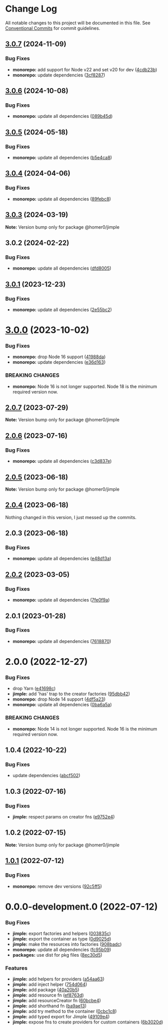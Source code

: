 # Change Log

All notable changes to this project will be documented in this file.
See [Conventional Commits](https://conventionalcommits.org) for commit guidelines.

## [3.0.7](https://github.com/homer0/packages/compare/@homer0/jimple@3.0.6...@homer0/jimple@3.0.7) (2024-11-09)

### Bug Fixes

- **monorepo:** add support for Node v22 and set v20 for dev ([4cdb23b](https://github.com/homer0/packages/commit/4cdb23b692bdf103d0240b9a29fe4bd21d7062a1))
- **monorepo:** update dependencies ([3cf8287](https://github.com/homer0/packages/commit/3cf828796759009a74b473df0904fa84ec09f7ad))

## [3.0.6](https://github.com/homer0/packages/compare/@homer0/jimple@3.0.5...@homer0/jimple@3.0.6) (2024-10-08)

### Bug Fixes

- **monorepo:** update all dependencies ([089b45d](https://github.com/homer0/packages/commit/089b45d3e63adfae5cefb3641a31c941d5613c92))

## [3.0.5](https://github.com/homer0/packages/compare/@homer0/jimple@3.0.4...@homer0/jimple@3.0.5) (2024-05-18)

### Bug Fixes

- **monorepo:** update all dependencies ([b5e4ca8](https://github.com/homer0/packages/commit/b5e4ca81420dce38ddaceaa577def66a8064df85))

## [3.0.4](https://github.com/homer0/packages/compare/@homer0/jimple@3.0.3...@homer0/jimple@3.0.4) (2024-04-06)

### Bug Fixes

- **monorepo:** update all dependencies ([89febc8](https://github.com/homer0/packages/commit/89febc8e7f8e2be2cbc0655f6452b10a22c86934))

## [3.0.3](https://github.com/homer0/packages/compare/@homer0/jimple@3.0.2...@homer0/jimple@3.0.3) (2024-03-19)

**Note:** Version bump only for package @homer0/jimple

## 3.0.2 (2024-02-22)

### Bug Fixes

- **monorepo:** update all dependencies ([dfd8005](https://github.com/homer0/packages/commit/dfd80057bf5a5259d0324ca5eecf6e42a58db817))

## [3.0.1](https://github.com/homer0/packages/compare/@homer0/jimple@3.0.0...@homer0/jimple@3.0.1) (2023-12-23)

### Bug Fixes

- **monorepo:** update all dependencies ([2e55bc2](https://github.com/homer0/packages/commit/2e55bc20351f39fb52b9555f564102833e168dc1))

# [3.0.0](https://github.com/homer0/packages/compare/@homer0/jimple@2.0.7...@homer0/jimple@3.0.0) (2023-10-02)

### Bug Fixes

- **monorepo:** drop Node 16 support ([41988da](https://github.com/homer0/packages/commit/41988da8e3f15a1c2daecfe0d7c9243eb19f9351))
- **monorepo:** update dependencies ([e36d163](https://github.com/homer0/packages/commit/e36d1630c8fc754d9359665100c8a027b15cfb9e))

### BREAKING CHANGES

- **monorepo:** Node 16 is not longer supported. Node 18 is the minimum required version now.

## [2.0.7](https://github.com/homer0/packages/compare/@homer0/jimple@2.0.6...@homer0/jimple@2.0.7) (2023-07-29)

**Note:** Version bump only for package @homer0/jimple

## [2.0.6](https://github.com/homer0/packages/compare/@homer0/jimple@2.0.5...@homer0/jimple@2.0.6) (2023-07-16)

### Bug Fixes

- **monorepo:** update all dependencies ([c3d837e](https://github.com/homer0/packages/commit/c3d837e5820d27a27e97322211478d880000c064))

## [2.0.5](https://github.com/homer0/packages/compare/@homer0/jimple@2.0.4...@homer0/jimple@2.0.5) (2023-06-18)

**Note:** Version bump only for package @homer0/jimple

## [2.0.4](https://github.com/homer0/packages/compare/@homer0/jimple@2.0.2...@homer0/jimple@2.0.4) (2023-06-18)

Nothing changed in this version, I just messed up the commits.

## 2.0.3 (2023-06-18)

### Bug Fixes

- **monorepo:** update all dependencies ([e48d13a](https://github.com/homer0/packages/commit/e48d13a474ce710f73128a49ca6ad4ac2da23ef0))

## [2.0.2](https://github.com/homer0/packages/compare/@homer0/jimple@2.0.1...@homer0/jimple@2.0.2) (2023-03-05)

### Bug Fixes

- **monorepo:** update all dependencies ([7fe0f9a](https://github.com/homer0/packages/commit/7fe0f9a39ec89e9b3fa9530e9332828916f3a108))

## 2.0.1 (2023-01-28)

### Bug Fixes

- **monorepo:** update all dependencies ([7618870](https://github.com/homer0/packages/commit/7618870e6ec4d6f281a79b15f139124875c760b2))

# 2.0.0 (2022-12-27)

### Bug Fixes

- drop Yarn ([e41698c](https://github.com/homer0/packages/commit/e41698c310996d1ca520bd6a9a2220017e1a3d49))
- **jimple:** add 'has' trap to the creator factories ([95dbb42](https://github.com/homer0/packages/commit/95dbb42d6d577002eec4c1f81ca25137da4ba50b))
- **monorepo:** drop Node 14 support ([4df5a23](https://github.com/homer0/packages/commit/4df5a23c1c3e5d1632679f4902c0c73113252bc0))
- **monorepo:** update all dependencies ([0ba6a5a](https://github.com/homer0/packages/commit/0ba6a5a68413ab557cce5a5afbd6314e42d86671))

### BREAKING CHANGES

- **monorepo:** Node 14 is not longer supported. Node 16 is the minimum required version now.

## 1.0.4 (2022-10-22)

### Bug Fixes

- update dependencies ([abcf502](https://github.com/homer0/packages/commit/abcf5027fce4cb7d37d9e4cf9aafc1846c7bceb0))

## 1.0.3 (2022-07-16)

### Bug Fixes

- **jimple:** respect params on creator fns ([e9752e4](https://github.com/homer0/packages/commit/e9752e4ef2e82426ce85b9f8f6688606149f958f))

## 1.0.2 (2022-07-15)

**Note:** Version bump only for package @homer0/jimple

## [1.0.1](https://github.com/homer0/packages/compare/@homer0/jimple@0.0.0-development.0...@homer0/jimple@1.0.1) (2022-07-12)

### Bug Fixes

- **monorepo:** remove dev versions ([92c5ff5](https://github.com/homer0/packages/commit/92c5ff5cc9c579879f371c08edbc111b7e1d4319))

# 0.0.0-development.0 (2022-07-12)

### Bug Fixes

- **jimple:** export factories and helpers ([003835c](https://github.com/homer0/packages/commit/003835c72c928234384960216101df8663c5f919))
- **jimple:** export the container as type ([0d9025d](https://github.com/homer0/packages/commit/0d9025d9eeac59b7135606f15eba1f40bc2285b8))
- **jimple:** make the resources into factories ([908badc](https://github.com/homer0/packages/commit/908badcafb6f729ec195e68fb5f96e2583b5cdce))
- **monorepo:** update all dependencies ([fc95b09](https://github.com/homer0/packages/commit/fc95b096bc4c2976ba5cd9c7354890137b66a3bd))
- **packages:** use dist for pkg files ([8ec30d5](https://github.com/homer0/packages/commit/8ec30d53c1198dcb3ed1380f20226787ece3e6b9))

### Features

- **jimple:** add helpers for providers ([a54aa63](https://github.com/homer0/packages/commit/a54aa63baaffcad6a81762a666f332309d4f6f91))
- **jimple:** add inject helper ([754d064](https://github.com/homer0/packages/commit/754d064286b4c466f93d695082779c5a3a3861bc))
- **jimple:** add package ([40a20b5](https://github.com/homer0/packages/commit/40a20b562ea256035624dfba7dae4098ca793533))
- **jimple:** add resource fn ([ef8763d](https://github.com/homer0/packages/commit/ef8763deabd8df87cc5cc65336d71cdd4a05ea8c))
- **jimple:** add resourceCreator fn ([60bcbe4](https://github.com/homer0/packages/commit/60bcbe4dec6ffd72a8dd3e738cc475962b21e961))
- **jimple:** add shorthand fn ([ba9ae13](https://github.com/homer0/packages/commit/ba9ae134d0ef6bf9889475a76ab48c13a58e442b))
- **jimple:** add try method to the container ([0cbc1c8](https://github.com/homer0/packages/commit/0cbc1c89e6cf02db6993c6805ed1c812d2e13504))
- **jimple:** add typed export for Jimple ([49109e4](https://github.com/homer0/packages/commit/49109e44558e6a94489d941b5dac98afa9c9f06b))
- **jimple:** expose fns to create providers for custom containers ([6b3020d](https://github.com/homer0/packages/commit/6b3020d8e7f23da98bf265fedb48d105e433fe52))
